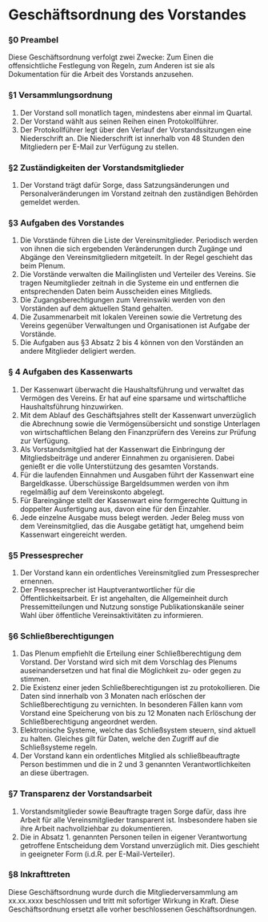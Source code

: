 Geschäftsordnung des Vorstandes
===============================

### §0 Preambel
Diese Geschäftsordnung verfolgt zwei Zwecke: Zum Einen die offensichtliche Festlegung von Regeln, zum Anderen ist sie als Dokumentation für die Arbeit des Vorstands anzusehen.

### §1 Versammlungsordnung
 1. Der Vorstand soll monatlich tagen, mindestens aber einmal im Quartal.
 1. Der Vorstand wählt aus seinen Reihen einen Protokollführer.
 1. Der Protokollführer legt über den Verlauf der Vorstandssitzungen eine Niederschrift an. Die Niederschrift ist innerhalb von 48 Stunden den Mitgliedern per E-Mail zur Verfügung zu stellen.

### §2 Zuständigkeiten der Vorstandsmitglieder
 1. Der Vorstand trägt dafür Sorge, dass Satzungsänderungen und Personalveränderungen im Vorstand zeitnah den zuständigen Behörden gemeldet werden.

### §3 Aufgaben des Vorstandes
 1. Die Vorstände führen die Liste der Vereinsmitglieder. Periodisch werden von ihnen die sich ergebenden Veränderungen durch Zugänge und Abgänge den Vereinsmitgliedern mitgeteilt. In der Regel geschieht das beim Plenum.
 1. Die Vorstände verwalten die Mailinglisten und Verteiler des Vereins. Sie tragen Neumitglieder zeitnah in die Systeme ein und entfernen die entsprechenden Daten beim Ausscheiden eines Mitglieds.
 1. Die Zugangsberechtigungen zum Vereinswiki werden von den Vorständen auf dem aktuellen Stand gehalten.
 1. Die Zusammenarbeit mit lokalen Vereinen sowie die Vertretung des Vereins gegenüber Verwaltungen und Organisationen ist Aufgabe der Vorstände.
 1. Die Aufgaben aus §3 Absatz 2 bis 4 können von den Vorständen an andere Mitglieder deligiert werden. 

### § 4 Aufgaben des Kassenwarts
 1. Der Kassenwart überwacht die Haushaltsführung und verwaltet das Vermögen des Vereins. Er hat auf eine sparsame und wirtschaftliche Haushaltsführung hinzuwirken.
 1. Mit dem Ablauf des Geschäftsjahres stellt der Kassenwart unverzüglich die Abrechnung sowie die Vermögensübersicht und sonstige Unterlagen von wirtschaftlichen Belang den Finanzprüfern des Vereins zur Prüfung zur Verfügung.
 1. Als Vorstandsmitglied hat der Kassenwart die Einbringung der Mitgliedsbeiträge und anderer Einnahmen zu organisieren. Dabei genießt er die volle Unterstützung des gesamten Vorstands.
 1. Für die laufenden Einnahmen und Ausgaben führt der Kassenwart eine Bargeldkasse. Überschüssige Bargeldsummen werden von ihm regelmäßig auf dem Vereinskonto abgelegt.
 1. Für Bareingänge stellt der Kassenwart eine formgerechte Quittung in doppelter Ausfertigung aus, davon eine für den Einzahler.
 1. Jede einzelne Ausgabe muss belegt werden. Jeder Beleg muss von dem Vereinsmitglied, das die Ausgabe getätigt hat, umgehend beim Kassenwart eingereicht werden.

### §5 Pressesprecher
 1. Der Vorstand kann ein ordentliches Vereinsmitglied zum Pressesprecher ernennen.
 1. Der Pressesprecher ist Hauptverantwortlicher für die Öffentlichkeitsarbeit. Er ist angehalten, die Allgemeinheit durch Pressemitteilungen und Nutzung sonstige Publikationskanäle seiner Wahl über öffentliche Vereinsaktivitäten zu informieren.

### §6 Schließberechtigungen
 1. Das Plenum empfiehlt die Erteilung einer Schließberechtigung dem Vorstand. Der Vorstand wird sich mit dem Vorschlag des Plenums auseinandersetzen und hat final die Möglichkeit zu- oder gegen zu stimmen.
 1. Die Existenz einer jeden Schließberechtigungen ist zu protokollieren. Die Daten sind innerhalb von 3 Monaten nach erlöschen der Schließberechtigung zu vernichten. In besonderen Fällen kann vom Vorstand eine Speicherung von bis zu 12 Monaten nach Erlöschung der Schließberechtigung angeordnet werden.
 1. Elektronische Systeme, welche das Schließsystem steuern, sind aktuell zu halten. Gleiches gilt für Daten, welche den Zugriff auf die Schließsysteme regeln.
 1. Der Vorstand kann ein ordentliches Mitglied als schließbeauftragte Person bestimmen und die in 2 und 3 genannten Verantwortlichkeiten an diese übertragen.

### §7 Transparenz der Vorstandsarbeit
 1. Vorstandsmitglieder sowie Beauftragte tragen Sorge dafür, dass ihre Arbeit für alle Vereinsmitglieder transparent ist. Insbesondere haben sie ihre Arbeit nachvollziehbar zu dokumentieren.
 1. Die in Absatz 1. genannten Personen teilen in eigener Verantwortung getroffene Entscheidung dem Vorstand unverzüglich mit. Dies geschieht in geeigneter Form (i.d.R. per E-Mail-Verteiler).

### §8 Inkrafttreten
Diese Geschäftsordnung wurde durch die Mitgliederversammlung am xx.xx.xxxx beschlossen und tritt mit sofortiger Wirkung in Kraft. Diese Geschäftsordnung ersetzt alle vorher beschlossenen Geschäftsordnungen.
